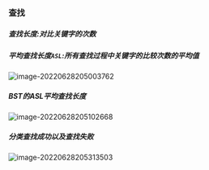 ### 查找

##### 查找长度:对比关键字的次数

##### 平均查找长度`ASL`:所有查找过程中关键字的比较次数的平均值

![image-20220628205003762](C:\Users\29608\AppData\Roaming\Typora\typora-user-images\image-20220628205003762.png)



##### BST的ASL平均查找长度

![image-20220628205102668](C:\Users\29608\AppData\Roaming\Typora\typora-user-images\image-20220628205102668.png)

##### 分类查找成功以及查找失败

![image-20220628205313503](C:\Users\29608\AppData\Roaming\Typora\typora-user-images\image-20220628205313503.png)